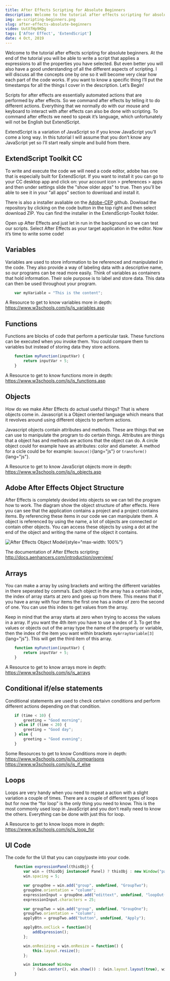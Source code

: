 ```yaml
---
title: After Effects Scripting for Absolute Beginners
description: Welcome to the tutorial after effects scripting for absolute beginners. At the end of the tutorial you will be able to write a script that applies a expressions to all the properties you have selected. But even better you will also have a good understanding of all the different aspects of scripting.
img: ae-scripting-beginners.png
slug: after-effects-absolute-beginners
video: UutXfHp9KDg
tags: ['After Effect', 'ExtendScript']
date: 4 Oct, 2019
---
```


Welcome to the tutorial after effects scripting for absolute beginners. At the end of the tutorial you will be able to write a script that applies a expressions to all the properties you have selected. But even better you will also have a good understanding of all the different aspects of scripting. I will discuss all the concepts one by one so it will become very clear how each part of the code works. If you want to know a specific thing I’ll put the timestamps for all the things I cover in the description. Let’s Begin!

Scripts for after effects are essentially automated actions that are performed by after effects. So we command after effects by telling it to do different actions. Everything that we normally do with our mouse and keyboard to interact with after effects can also be done with scripting. To command after effects we need to speak it’s language, which unfortunately will not be English but ExtendScript.

ExtendScript is a variation of JavaScript so if you know JavaScript you’ll come a long way. In this tutorial I will assume that you don’t know any JavaScript yet so I’ll start really simple and build from there.

## ExtendScript Toolkit CC

To write and execute the code we will need a code editor, adobe has one that is especially built for ExtendScript. If you want to install it you can go to your CC desktop app and click on: your account icon > preferences > apps and then under settings slide the "show older apps" to true. Then you'll be able to see it in your "all apps" section to download and install it.

There is also a installer avaliable on the [Adobe-CEP](https://github.com/Adobe-CEP/CEP-Resources "https://github.com/Adobe-CEP/CEP-Resources") github. Dowload the repository by clicking on the code button in the top right and then select download ZIP. You can find the installer in the ExtendScript-Toolkit folder.

Open up After Effects and just let in run in the background so we can test our scripts. Select After Effects as your target application in the editor. Now it’s time to write some code!

## Variables

Variables are used to store information to be referenced and manipulated in the code. They also provide a way of labeling data with a descriptive name, so our programs can be read more easily. Think of variables as containers that hold information. Their sole purpose is to label and store data. This data can then be used throughout your program.

```js
	var myVariable = "This is the content";
```

A Resource to get to know variables more in depth: <https://www.w3schools.com/js/js_variables.asp>

## Functions

Functions are blocks of code that perform a perticular task. These functions can be executed when you invoke them. You could compare them to variables but instead of storing data they store actions.

```js
	function myFunction(inputVar) {
		return inputVar + 5;
	}
```

A Resource to get to know functions more in depth: <https://www.w3schools.com/js/js_functions.asp>

## Objects

How do we make After Effects do actual useful things? That is where objects come in. Javascript is a Object oriented language which means that it revolves around using different objects to perform actions.

Javascript objects contain attributes and methods. These are things that we can use to manipulate the program to do certain things. Attributes are things that a object has and methods are actions that the object can do. A circle object could for example have as attributes: color and diameter. A method for a cicle could be for example: `bounce()`{lang="js"} or `transform()`{lang="js"}.

A Resource to get to know JavaScript objects more in depth: <https://www.w3schools.com/js/js_objects.asp>

## Adobe After Effects Object Structure

After Effects is completely devided into objects so we can tell the program how to work. The diagram show the object structure of after effects. Here you can see that the application contains a project and a project contains items. By referencing these items in our code we can manipulate them. A object is referenced by using the name, a lot of objects are connected or contain other objects. You can access these objects by using a dot at the end of the object and writing the name of the object it contains.

![After Effects Object Model](/img/ae-object-model.webp){style="max-width: 100%"}

The documentation of After Effects scripting: <http://docs.aenhancers.com/introduction/overview/>

## Arrays

You can make a array by using brackets and writing the different variables in there seperated by comma’s. Each object in the array has a certain index, the index of array starts at zero and goes up from there. This means that if you have a array with four items the first one has a index of zero the second of one. You can use this index to get values from the array.

Keep in mind that the array starts at zero when trying to access the values in a array. If you want the 4th item you have to use a index of 3. To get the values or objects out of the array type the name of the property or variable, then the index of the item you want within brackets `myArrayVariable[3]`{lang="js"}. This will get the third item of this array.

```js
	function myFunction(inputVar) {
		return inputVar + 5;
	}
```

A Resource to get to know arrays more in depth: <https://www.w3schools.com/js/js_arrays>

## Conditional if/else statements

Conditional statements are used to check certaivn conditions and perform different actions depending on that condition.

```js
	if (time < 10) {
		greeting = "Good morning";
	} else if (time < 20) {
		greeting = "Good day";
	} else {
		greeting = "Good evening";
	}
```
	
Some Resources to get to know Conditions more in depth:
<https://www.w3schools.com/js/js_comparisons>
<https://www.w3schools.com/js/js_if_else>

## Loops

Loops are very handy when you need to repeat a action with a slight variation a couple of times. There are a couple of different types of loops but for now the “for loop” is the only thing you need to know. This is the most commonly used loop in JavaScript and you don’t really need to know the others. Everything can be done with just this for loop.

A Resource to get to know loops more in depth: <https://www.w3schools.com/js/js_loop_for>

## UI Code

The code for the UI that you can copy/paste into your code.

```js
	function expressionPanel(thisObj) {
		var win = (thisObj instanceof Panel) ? thisObj : new Window("palette", "Expression Script", undefined);
		win.spacing = 5;

		var groupOne = win.add("group", undefined, "GroupTwo");
		groupOne.orientation = "column";
		expressionInput = groupOne.add("edittext", undefined, "loopOut();");
		expressionInput.characters = 25;

		var groupTwo = win.add("group", undefined, "GroupOne");
		groupTwo.orientation = "column";
		applyBtn = groupTwo.add("button", undefined, "Apply");

		applyBtn.onClick = function(){
			addExpression();
		};

		win.onResizing = win.onResize = function() {
			this.layout.resize();
		};

		win instanceof Window
			? (win.center(), win.show()) : (win.layout.layout(true), win.layout.resize());
	}
```